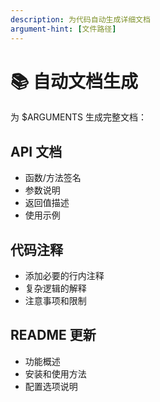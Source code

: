 ```yaml
---
description: 为代码自动生成详细文档
argument-hint: [文件路径]
---
```


# 📚 自动文档生成

为 $ARGUMENTS 生成完整文档：

## API 文档
- 函数/方法签名
- 参数说明
- 返回值描述
- 使用示例

## 代码注释
- 添加必要的行内注释
- 复杂逻辑的解释
- 注意事项和限制

## README 更新
- 功能概述
- 安装和使用方法
- 配置选项说明
